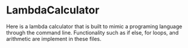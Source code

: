# LambdaCalculator
Here is a lambda calculator that is built to mimic a programing language through the command line. Functionality such as if else, for loops, and arithmetic are implement in these files.
